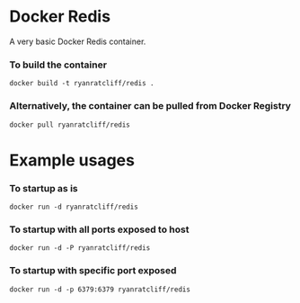 # Docker Redis
A very basic Docker Redis container.

### To build the container
```
docker build -t ryanratcliff/redis .
```

### Alternatively, the container can be pulled from Docker Registry
```
docker pull ryanratcliff/redis
```

# Example usages

### To startup as is
```
docker run -d ryanratcliff/redis
```

### To startup with all ports exposed to host
```
docker run -d -P ryanratcliff/redis
```

### To startup with specific port exposed
```
docker run -d -p 6379:6379 ryanratcliff/redis
```
